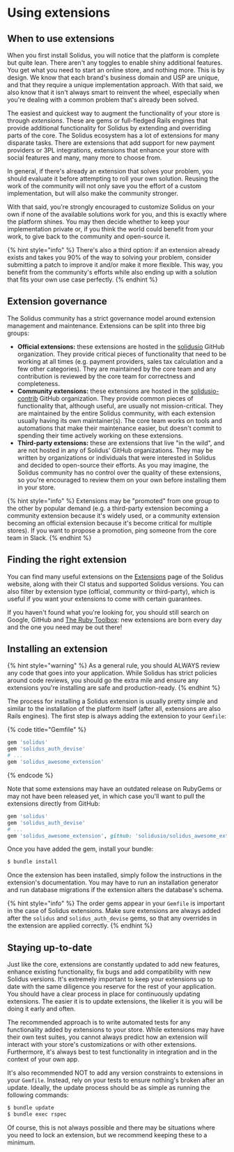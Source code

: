 # Using extensions

## When to use extensions

When you first install Solidus, you will notice that the platform is complete but quite lean. There aren't any toggles to enable shiny additional features. You get what you need to start an online store, and nothing more. This is by design. We know that each brand's business domain and USP are unique, and that they require a unique implementation approach. With that said, we also know that it isn't always smart to reinvent the wheel, especially when you're dealing with a common problem that's already been solved.

The easiest and quickest way to augment the functionality of your store is through _extensions_. These are gems or full-fledged Rails engines that provide additional functionality for Solidus by extending and overriding parts of the core. The Solidus ecosystem has a lot of extensions for many disparate tasks. There are extensions that add support for new payment providers or 3PL integrations, extensions that enhance your store with social features and many, many more to choose from.

In general, if there's already an extension that solves your problem, you should evaluate it before attempting to roll your own solution. Reusing the work of the community will not only save you the effort of a custom implementation, but will also make the community stronger.

With that said, you're strongly encouraged to customize Solidus on your own if none of the available solutions work for you, and this is exactly where the platform shines. You may then decide whether to keep your implementation private or, if you think the world could benefit from your work, to give back to the community and open-source it.

{% hint style="info" %}
There's also a third option: if an extension already exists and takes you 90% of the way to solving your problem, consider submitting a patch to improve it and/or make it more flexible. This way, you benefit from the community's efforts while also ending up with a solution that fits your own use case perfectly.
{% endhint %}

## Extension governance

The Solidus community has a strict governance model around extension management and maintenance. Extensions can be split into three big groups:

* **Official extensions:** these extensions are hosted in the [solidusio](https://github.com/solidusio) GitHub organization. They provide critical pieces of functionality that need to be working at all times \(e.g. payment providers, sales tax calculation and a few other categories\). They are maintained by the core team and any contribution is reviewed by the core team for correctness and completeness.
* **Community extensions:** these extensions are hosted in the [solidusio-contrib](https://github.com/solidusio-contrib) GitHub organization. They provide common pieces of functionality that, although useful, are usually not mission-critical. They are maintained by the entire Solidus community, with each extension usually having its own maintainer\(s\). The core team works on tools and automations that make their maintenance easier, but doesn't commit to spending their time actively working on these extensions.
* **Third-party extensions:** these are extensions that live "in the wild", and are not hosted in any of Solidus' GitHub organizations. They may be written by organizations or individuals that were interested in Solidus and decided to open-source their efforts. As you may imagine, the Solidus community has no control over the quality of these extensions, so you're encouraged to review them on your own before installing them in your store.

{% hint style="info" %}
Extensions may be "promoted" from one group to the other by popular demand \(e.g. a third-party extension becoming a community extension because it's widely used, or a community extension becoming an official extension because it's become critical for multiple stores\). If you want to propose a promotion, ping someone from the core team in Slack.
{% endhint %}

## Finding the right extension

You can find many useful extensions on the [Extensions](https://solidus.io/extensions) page of the Solidus website, along with their CI status and supported Solidus versions. You can also filter by extension type \(official, community or third-party\), which is useful if you want your extensions to come with certain guarantees.

If you haven't found what you're looking for, you should still search on Google, GitHub and [The Ruby Toolbox](https://www.ruby-toolbox.com/): new extensions are born every day and the one you need may be out there!

## Installing an extension

{% hint style="warning" %}
As a general rule, you should ALWAYS review any code that goes into your application. While Solidus has strict policies around code reviews, you should go the extra mile and ensure any extensions you're installing are safe and production-ready.
{% endhint %}

The process for installing a Solidus extension is usually pretty simple and similar to the installation of the platform itself \(after all, extensions are also Rails engines\). The first step is always adding the extension to your `Gemfile`:

{% code title="Gemfile" %}
```ruby
gem 'solidus'
gem 'solidus_auth_devise'
# ...
gem 'solidus_awesome_extension'
```
{% endcode %}

Note that some extensions may have an outdated release on RubyGems or may not have been released yet, in which case you'll want to pull the extensions directly from GitHub:

```ruby
gem 'solidus'
gem 'solidus_auth_devise'
# ...
gem 'solidus_awesome_extension', github: 'solidusio/solidus_awesome_extension'
```

Once you have added the gem, install your bundle:

```bash
$ bundle install
```

Once the extension has been installed, simply follow the instructions in the extension's documentation. You may have to run an installation generator and run database migrations if the extension alters the database's schema.

{% hint style="info" %}
The order gems appear in your `Gemfile` is important in the case of Solidus extensions. Make sure extensions are always added after the `solidus` and `solidus_auth_devise` gems, so that any overrides in the extension are applied correctly.
{% endhint %}

## Staying up-to-date

Just like the core, extensions are constantly updated to add new features, enhance existing functionality, fix bugs and add compatibility with new Solidus versions. It's extremely important to keep your extensions up to date with the same diligence you reserve for the rest of your application. You should have a clear process in place for continuously updating extensions. The easier it is to update extensions, the likelier it is you will be doing it early and often.

The recommended approach is to write automated tests for any functionality added by extensions to your store. While extensions may have their own test suites, you cannot always predict how an extension will interact with your store's customizations or with other extensions. Furthermore, it's always best to test functionality in integration and in the context of your own app.

It's also recommended NOT to add any version constraints to extensions in your `Gemfile`. Instead, rely on your tests to ensure nothing's broken after an update. Ideally, the update process should be as simple as running the following commands:

```bash
$ bundle update
$ bundle exec rspec
```

Of course, this is not always possible and there may be situations where you need to lock an extension, but we recommend keeping these to a minimum.


